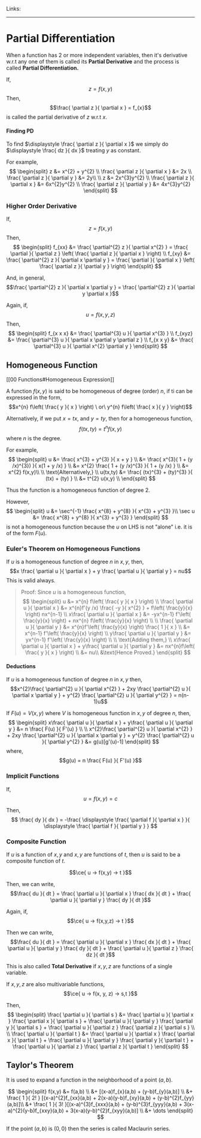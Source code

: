 Links: 
___
# Partial Differentiation

When a function has 2 or more independent variables, then it's derivative w.r.t any one of them is called its **Partial Derivative** and the process is called **Partial Differentiation.**

If,
$$z = f(x,y)$$
Then,
$$\frac{ \partial z }{ \partial x } = f_{x}$$
is called the partial derivative of $z$ w.r.t $x$.

#### Finding PD
To find $\displaystyle \frac{ \partial z }{ \partial x }$ we simply do $\displaystyle \frac{ dz }{ dx }$ treating $y$ as constant.

For example,
$$
\begin{split}
z &= x^{2} + y^{2} \\
\frac{ \partial z }{ \partial x } &= 2x \\
\frac{ \partial z }{ \partial y } &= 2y\\
\\
z &= 2x^{3}y^{2} \\
\frac{ \partial z }{ \partial x } &= 6x^{2}y^{2} \\
\frac{ \partial z }{ \partial y } &= 4x^{3}y^{2} 
\end{split}
$$

### Higher Order Derivative
If,
$$z = f(x,y)$$
Then,
$$
\begin{split}
f_{xx} &= \frac{ \partial^{2} z }{ \partial x^{2} } = \frac{ \partial  }{ \partial z } \left( \frac{ \partial z }{ \partial x } \right) \\
f_{xy} &= \frac{ \partial^{2} z }{ \partial x \partial y } = \frac{ \partial  }{ \partial x } \left( \frac{ \partial z }{ \partial y } \right) 
\end{split}
$$

And, in general,
$$\frac{ \partial^{2} z }{ \partial x \partial y } = \frac{ \partial^{2} z }{ \partial y \partial x }$$

Again, if,
$$u = f(x,y,z)$$
Then,
$$
\begin{split}
f_{x x x} &= \frac{ \partial^{3} u }{ \partial x^{3} } \\
f_{xyz} &= \frac{ \partial^{3} u }{ \partial x \partial y \partial z } \\
f_{x x y} &= \frac{ \partial^{3} u }{ \partial x^{2} \partial y }   
\end{split}
$$

## Homogeneous Function
[[00 Functions#Homogeneous Expression]]

A function $f(x,y)$ is said to be homogeneous of degree (order) $n$, if ti can be expressed in the form,
$$x^{n} f\left( \frac{ y }{ x } \right) \ or\ y^{n} f\left( \frac{ x }{ y } \right)$$

Alternatively, if we put $x = tx$, and $y = ty$, then for a homogeneous function,
$$f(tx,ty) = t^{n}f(x,y)$$
where $n$ is the degree. 

For example,
$$
\begin{split}
u &= \frac{ x^{3} + y^{3} }{ x + y } \\
&= \frac{ x^{3}( 1 + (y /x)^{3}) }{ x(1 + y /x) } \\
&= x^{2} \frac{ 1 + (y /x)^{3} }{ 1 + (y /x) } \\
&= x^{2} f(x,y)\\
\\
\text{Alternatively,} \\
u(tx,ty) &= \frac{ (tx)^{3} + (ty)^{3} }{ (tx) + (ty) } \\
&= t^{2} u(x,y) \\
\end{split}
$$

Thus the function is a homogeneous function of degree 2.

However,
$$
\begin{split}
u &= \sec^{-1} \frac{ x^{8} + y^{8} }{ x^{3} + y^{3} }\\
\sec u &= \frac{ x^{8} + y^{8} }{ x^{3} + y^{3} }
\end{split}
$$
is not a homogeneous function because the $u$ on LHS is not "alone" i.e. it is of the form $F(u)$.

### Euler's Theorem on Homogeneous Functions
If $u$ is a homogeneous function of degree $n$ in $x, y$, then,
$$x \frac{ \partial u }{ \partial x } + y \frac{ \partial u }{ \partial y }  = nu$$
This is valid always. 

> Proof:
> Since $u$ is a homogeneous function,
> $$
> \begin{split}
> u &= x^{n} f\left( \frac{ y }{ x } \right) \\
> \frac{ \partial u }{ \partial x } &= x^{n}f'(y /x) \frac{ -y }{ x^{2} } + f\left( \frac{y}{x} \right) nx^{n-1} \\
> x\frac{ \partial u }{ \partial x } &= -yx^{n-1} f'\left( \frac{y}{x} \right) + nx^{n} f\left( \frac{y}{x} \right) \\
> \\
> \frac{ \partial u }{ \partial y } &= x^{n}f'\left( \frac{y}{x} \right) \frac{ 1 }{ x } \\
> &= x^{n-1} f'\left( \frac{y}{x} \right) \\
> y\frac{ \partial u }{ \partial y } &= yx^{n-1} f'\left( \frac{y}{x} \right) \\
> \\
> \text{Adding them,} \\
> x\frac{ \partial u }{ \partial x } + y\frac{ \partial u }{ \partial y } &= nx^{n}f\left( \frac{ y }{ x } \right) \\
> &= nu\\
> &\text{Hence Proved.}
> \end{split}
> $$

#### Deductions
If $u$ is a homogeneous function of degree $n$ in $x,y$ then,
$$x^{2}\frac{ \partial^{2} u }{ \partial x^{2} } + 2xy \frac{ \partial^{2} u }{ \partial x \partial y } + y^{2} \frac{ \partial^{2} u }{ \partial y^{2} } = n(n-1)u$$

If $F(u) = V(x,y)$ where $V$ is homogeneous function in $x,y$ of degree $n$, then,
$$
\begin{split}
x\frac{ \partial u }{ \partial x } + y\frac{ \partial u }{ \partial y } &= n \frac{ F(u) }{ F'(u) } \\
\\
x^{2}\frac{ \partial^{2} u }{ \partial x^{2} } + 2xy \frac{ \partial^{2} u }{ \partial x \partial y } + y^{2} \frac{ \partial^{2} u }{ \partial y^{2} } &= g(u)[g'(u)-1] 
\end{split}
$$
where,
$$g(u) = n \frac{ F(u) }{ F'(u) }$$

### Implicit Functions
If,
$$u = f(x,y) = c$$

Then,
$$
\frac{ dy }{ dx } = -\frac{ \displaystyle \frac{ \partial f }{ \partial x } }{ \displaystyle \frac{ \partial f }{ \partial y } }
$$

### Composite Function 
If $u$ is a function of $x,y$ and $x,y$ are functions of $t$, then $u$ is said to be a composite function of $t$. 

$$\ce{ u -> f(x,y) -> t }$$

Then, we can write,
$$\frac{ du }{ dt } = \frac{ \partial u }{ \partial x } \frac{ dx }{ dt } + \frac{ \partial u }{ \partial y } \frac{ dy }{ dt }$$

Again, if,
$$\ce{ u -> f(x,y,z) -> t }$$

Then we can write,
$$\frac{ du }{ dt } = \frac{ \partial u }{ \partial x } \frac{ dx }{ dt } + \frac{ \partial u }{ \partial y } \frac{ dy }{ dt } + \frac{ \partial u }{ \partial z } \frac{ dz }{ dt }$$

This is also called **Total Derivative** if $x, y, z$ are functions of a single variable. 

If $x, y, z$ are also multivariable functions,
$$\ce{ u -> f(x, y, z) -> s,t }$$

Then,
$$
\begin{split}
\frac{ \partial u }{ \partial s } &= \frac{ \partial u }{ \partial x } \frac{ \partial x }{ \partial s } + \frac{ \partial u }{ \partial y } \frac{ \partial y }{ \partial s } + \frac{ \partial u }{ \partial z } \frac{ \partial z }{ \partial s } \\
\\
\frac{ \partial u }{ \partial t } &= \frac{ \partial u }{ \partial x } \frac{ \partial x }{ \partial t } + \frac{ \partial u }{ \partial y } \frac{ \partial y }{ \partial t } + \frac{ \partial u }{ \partial z } \frac{ \partial z }{ \partial t }  
\end{split}
$$


## Taylor's Theorem
It is used to expand a function in the neighborhood of a point $(a,b)$. 

$$
\begin{split}
f(x,y) &= f(a,b) \\
&+ [(x-a)f_{x}(a,b) + (y-b)f_{y}(a,b)] \\
&+ \frac{ 1 }{ 2! } [(x-a)^{2}f_{xx}(a,b) + 2(x-a)(y-b)f_{xy}(a,b) + (y-b)^{2}f_{yy}(a,b)]\\
&+ \frac{ 1 }{ 3! }[(x-a)^{3}f_{xxx}(a,b) + (y-b)^{3}f_{yyy}(a,b) + 3(x-a)^{2}(y-b)f_{xxy}(a,b) + 3(x-a)(y-b)^{2}f_{xyy}(a,b)] \\
&+ \dots
\end{split}
$$

If the point $(a,b)$ is $(0,0)$ then the series is called Maclaurin series. 


